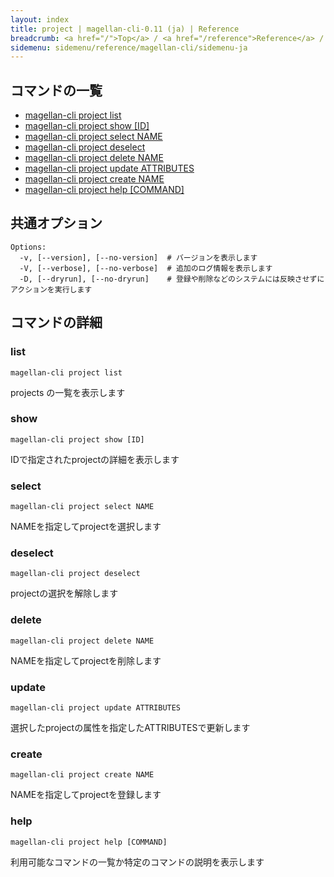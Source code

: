 ```yaml
---
layout: index
title: project | magellan-cli-0.11 (ja) | Reference
breadcrumb: <a href="/">Top</a> / <a href="/reference">Reference</a> / <a href="/reference/magellan-cli/ja">magellan-cli-0.11</a> / project <a href="/reference/en/resources/project.html">en</a> ja
sidemenu: sidemenu/reference/magellan-cli/sidemenu-ja
---
```


## コマンドの一覧

- [magellan-cli project list](#list)
- [magellan-cli project show [ID]](#show)
- [magellan-cli project select NAME](#select)
- [magellan-cli project deselect](#deselect)
- [magellan-cli project delete NAME](#delete)
- [magellan-cli project update ATTRIBUTES](#update)
- [magellan-cli project create NAME](#create)
- [magellan-cli project help [COMMAND]](#help)

## 共通オプション

```text
Options:
  -v, [--version], [--no-version]  # バージョンを表示します
  -V, [--verbose], [--no-verbose]  # 追加のログ情報を表示します
  -D, [--dryrun], [--no-dryrun]    # 登録や削除などのシステムには反映させずにアクションを実行します

```


## コマンドの詳細
### <a name="list"></a>list

```text
magellan-cli project list
```

projects の一覧を表示します

### <a name="show"></a>show

```text
magellan-cli project show [ID]
```

IDで指定されたprojectの詳細を表示します

### <a name="select"></a>select

```text
magellan-cli project select NAME
```

NAMEを指定してprojectを選択します

### <a name="deselect"></a>deselect

```text
magellan-cli project deselect
```

projectの選択を解除します

### <a name="delete"></a>delete

```text
magellan-cli project delete NAME
```

NAMEを指定してprojectを削除します

### <a name="update"></a>update

```text
magellan-cli project update ATTRIBUTES
```

選択したprojectの属性を指定したATTRIBUTESで更新します

### <a name="create"></a>create

```text
magellan-cli project create NAME
```

NAMEを指定してprojectを登録します

### <a name="help"></a>help

```text
magellan-cli project help [COMMAND]
```

利用可能なコマンドの一覧か特定のコマンドの説明を表示します

